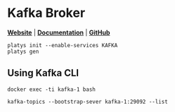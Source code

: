 # Kafka Broker

**[Website](http://kafka.apache.org)** | **[Documentation](https://kafka.apache.org/documentation)** | **[GitHub](https://github.com/apache/kafka)**

```
platys init --enable-services KAFKA
platys gen
```

## Using Kafka CLI

```
docker exec -ti kafka-1 bash
```

```
kafka-topics --bootstrap-sever kafka-1:29092 --list
```

